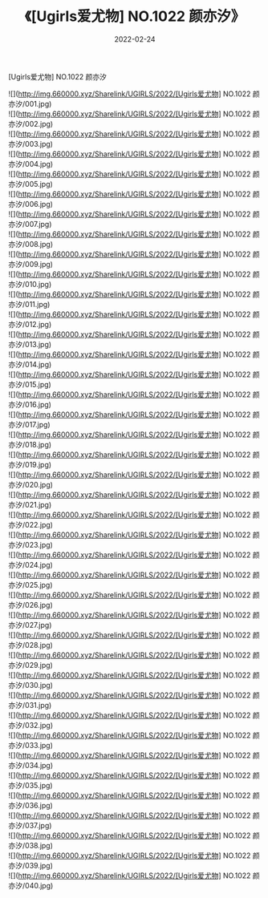 ﻿---
layout: post
title:  《[Ugirls爱尤物] NO.1022 颜亦汐》
date:   2022-02-24
img: http://img.660000.xyz/Sharelink/UGIRLS/2022/[Ugirls爱尤物] NO.1022 颜亦汐/000.jpg
categories: [美女, 清纯, 唯美]
---

[Ugirls爱尤物] NO.1022 颜亦汐

 ![](http://img.660000.xyz/Sharelink/UGIRLS/2022/[Ugirls爱尤物] NO.1022 颜亦汐/001.jpg) <br>![](http://img.660000.xyz/Sharelink/UGIRLS/2022/[Ugirls爱尤物] NO.1022 颜亦汐/002.jpg) <br>![](http://img.660000.xyz/Sharelink/UGIRLS/2022/[Ugirls爱尤物] NO.1022 颜亦汐/003.jpg) <br>![](http://img.660000.xyz/Sharelink/UGIRLS/2022/[Ugirls爱尤物] NO.1022 颜亦汐/004.jpg) <br>![](http://img.660000.xyz/Sharelink/UGIRLS/2022/[Ugirls爱尤物] NO.1022 颜亦汐/005.jpg) <br>![](http://img.660000.xyz/Sharelink/UGIRLS/2022/[Ugirls爱尤物] NO.1022 颜亦汐/006.jpg) <br>![](http://img.660000.xyz/Sharelink/UGIRLS/2022/[Ugirls爱尤物] NO.1022 颜亦汐/007.jpg) <br>![](http://img.660000.xyz/Sharelink/UGIRLS/2022/[Ugirls爱尤物] NO.1022 颜亦汐/008.jpg) <br>![](http://img.660000.xyz/Sharelink/UGIRLS/2022/[Ugirls爱尤物] NO.1022 颜亦汐/009.jpg) <br>![](http://img.660000.xyz/Sharelink/UGIRLS/2022/[Ugirls爱尤物] NO.1022 颜亦汐/010.jpg) <br>![](http://img.660000.xyz/Sharelink/UGIRLS/2022/[Ugirls爱尤物] NO.1022 颜亦汐/011.jpg) <br>![](http://img.660000.xyz/Sharelink/UGIRLS/2022/[Ugirls爱尤物] NO.1022 颜亦汐/012.jpg) <br>![](http://img.660000.xyz/Sharelink/UGIRLS/2022/[Ugirls爱尤物] NO.1022 颜亦汐/013.jpg) <br>![](http://img.660000.xyz/Sharelink/UGIRLS/2022/[Ugirls爱尤物] NO.1022 颜亦汐/014.jpg) <br>![](http://img.660000.xyz/Sharelink/UGIRLS/2022/[Ugirls爱尤物] NO.1022 颜亦汐/015.jpg) <br>![](http://img.660000.xyz/Sharelink/UGIRLS/2022/[Ugirls爱尤物] NO.1022 颜亦汐/016.jpg) <br>![](http://img.660000.xyz/Sharelink/UGIRLS/2022/[Ugirls爱尤物] NO.1022 颜亦汐/017.jpg) <br>![](http://img.660000.xyz/Sharelink/UGIRLS/2022/[Ugirls爱尤物] NO.1022 颜亦汐/018.jpg) <br>![](http://img.660000.xyz/Sharelink/UGIRLS/2022/[Ugirls爱尤物] NO.1022 颜亦汐/019.jpg) <br>![](http://img.660000.xyz/Sharelink/UGIRLS/2022/[Ugirls爱尤物] NO.1022 颜亦汐/020.jpg) <br>![](http://img.660000.xyz/Sharelink/UGIRLS/2022/[Ugirls爱尤物] NO.1022 颜亦汐/021.jpg) <br>![](http://img.660000.xyz/Sharelink/UGIRLS/2022/[Ugirls爱尤物] NO.1022 颜亦汐/022.jpg) <br>![](http://img.660000.xyz/Sharelink/UGIRLS/2022/[Ugirls爱尤物] NO.1022 颜亦汐/023.jpg) <br>![](http://img.660000.xyz/Sharelink/UGIRLS/2022/[Ugirls爱尤物] NO.1022 颜亦汐/024.jpg) <br>![](http://img.660000.xyz/Sharelink/UGIRLS/2022/[Ugirls爱尤物] NO.1022 颜亦汐/025.jpg) <br>![](http://img.660000.xyz/Sharelink/UGIRLS/2022/[Ugirls爱尤物] NO.1022 颜亦汐/026.jpg) <br>![](http://img.660000.xyz/Sharelink/UGIRLS/2022/[Ugirls爱尤物] NO.1022 颜亦汐/027.jpg) <br>![](http://img.660000.xyz/Sharelink/UGIRLS/2022/[Ugirls爱尤物] NO.1022 颜亦汐/028.jpg) <br>![](http://img.660000.xyz/Sharelink/UGIRLS/2022/[Ugirls爱尤物] NO.1022 颜亦汐/029.jpg) <br>![](http://img.660000.xyz/Sharelink/UGIRLS/2022/[Ugirls爱尤物] NO.1022 颜亦汐/030.jpg) <br>![](http://img.660000.xyz/Sharelink/UGIRLS/2022/[Ugirls爱尤物] NO.1022 颜亦汐/031.jpg) <br>![](http://img.660000.xyz/Sharelink/UGIRLS/2022/[Ugirls爱尤物] NO.1022 颜亦汐/032.jpg) <br>![](http://img.660000.xyz/Sharelink/UGIRLS/2022/[Ugirls爱尤物] NO.1022 颜亦汐/033.jpg) <br>![](http://img.660000.xyz/Sharelink/UGIRLS/2022/[Ugirls爱尤物] NO.1022 颜亦汐/034.jpg) <br>![](http://img.660000.xyz/Sharelink/UGIRLS/2022/[Ugirls爱尤物] NO.1022 颜亦汐/035.jpg) <br>![](http://img.660000.xyz/Sharelink/UGIRLS/2022/[Ugirls爱尤物] NO.1022 颜亦汐/036.jpg) <br>![](http://img.660000.xyz/Sharelink/UGIRLS/2022/[Ugirls爱尤物] NO.1022 颜亦汐/037.jpg) <br>![](http://img.660000.xyz/Sharelink/UGIRLS/2022/[Ugirls爱尤物] NO.1022 颜亦汐/038.jpg) <br>![](http://img.660000.xyz/Sharelink/UGIRLS/2022/[Ugirls爱尤物] NO.1022 颜亦汐/039.jpg) <br>![](http://img.660000.xyz/Sharelink/UGIRLS/2022/[Ugirls爱尤物] NO.1022 颜亦汐/040.jpg) <br>